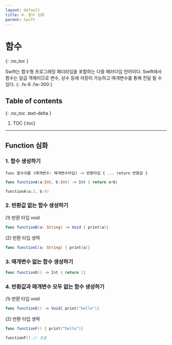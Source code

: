 ```yaml
---
layout: default
title: 6. 함수 심화 
parent: Swift
---
```



# 함수
{: .no_toc }

Swift는 함수형 프로그래밍 패더라임을 포함하는 다중 패러다임 언어이다.
Swift에서 함수는 일급 객체이므로 변수, 상수 등에 저장이 가능하고 매개변수를 통해 전달 될 수 있다.
{: .fs-6 .fw-300 }


## Table of contents
{: .no_toc .text-delta }

1. TOC
{:toc}

---



## Function 심화 

### 1. 함수 생성하기 

 `func 함수이름 (매개변수: 매개변수타입) -> 반환타입 { ... return 반환값 }`

```swift
func functionA(a:Int, b:Int) -> Int { return a+b}

functionA(a:2, b:4)
```

### 2. 반환값 없는 함수 생성하기 

(1) 반환 타입 void 
```swift
func functionB(a: String) -> Void { print(a)}
```

(2) 반환 타입 생략 
```swift
func functionC(a: String) { print(a)}
```

### 3. 매개변수 없는 함수 생성하기 

```swift
func functionD() -> Int { return 1}
```

### 4. 반환값과 매개변수 모두 없는 함수 생성하기 

(1) 반환 타입 void 
```swift
func functionE() -> Void{ print("hello")}
```

(2) 반환 타입 생략 
```swift
func functionF() { print("hello")}

functionF() // 호출 
```


